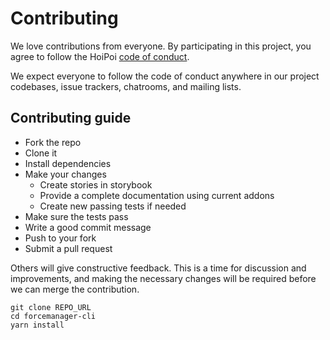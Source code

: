 # Contributing

We love contributions from everyone.
By participating in this project, you agree to follow the HoiPoi [code of conduct](/CODE_OF_CONDUCT.md).

[code of conduct]: https://thoughtbot.com/open-source-code-of-conduct

We expect everyone to follow the code of conduct anywhere in our project codebases, issue trackers, chatrooms, and mailing lists.

## Contributing guide

-   Fork the repo
-   Clone it
-   Install dependencies
-   Make your changes
    -   Create stories in storybook
    -   Provide a complete documentation using current addons
    -   Create new passing tests if needed
-   Make sure the tests pass
-   Write a good commit message
-   Push to your fork
-   Submit a pull request

Others will give constructive feedback. This is a time for discussion and improvements, and making the necessary changes will be required before we can merge the contribution.


```
git clone REPO_URL
cd forcemanager-cli
yarn install
```
